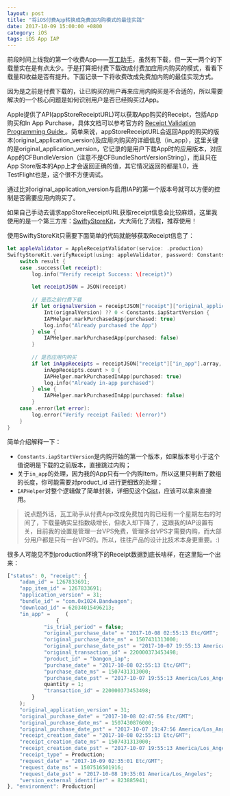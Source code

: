 ```yaml
---
layout: post
title: "将iOS付费App转换成免费加内购模式的最佳实践"
date: 2017-10-09 15:00:00 +0800
category: iOS
tags: iOS App IAP
---
```


前段时间上线我的第一个收费App——[瓦工助手](https://itunes.apple.com/app/id1267833691)，虽然有下载，但一天一两个的下载量实在是有点太少。于是打算把付费下载改成付费加应用内购买的模式，看看下载量和收益是否有提升。下面记录一下将收费改成免费加内购的最佳实现方式。

因为是之前是付费下载的，让已购买的用户再来应用内购买是不合适的，所以需要解决的一个核心问题是如何识别用户是否已经购买过App。

Apple提供了API(appStoreReceiptURL)可以获取App购买的Receipt，包括App购买和In App Purchase，具体文档可以参考官方的 [Receipt Validation Programming Guide
](https://developer.apple.com/library/content/releasenotes/General/ValidateAppStoreReceipt/Introduction.html)。简单来说，appStoreReceiptURL会返回App的购买的版本(original_application_version)及应用内购买的详细信息（in_app），这里关键的是original_application_version，它记录的是用户下载App时的应用版本，对应App的CFBundleVersion（注意不是CFBundleShortVersionString），而且只在App Store版本的App上才会返回正确的值，其它情况返回的都是1.0，连TestFlight也是，这个很不方便调试。

通过比对original_application_version与启用IAP的第一个版本号就可以方便的控制是否需要应用内购买了。

如果自己手动去请求appStoreReceiptURL获取receipt信息会比较麻烦，这里我使用的是一个第三方库：[SwiftyStoreKit]()，大大简化了流程，推荐使用！

使用SwiftyStoreKit只需要下面简单的代码就能够获取Receipt信息了：

```swift
let appleValidator = AppleReceiptValidator(service: .production)
SwiftyStoreKit.verifyReceipt(using: appleValidator, password: Constants.iapSharedSecret, forceRefresh: false) { result in
    switch result {
    case .success(let receipt):
        log.info("Verify receipt Success: \(receipt)")
        
        let receiptJSON = JSON(receipt)
        
        // 是否之前付费下载
        if let orignalVersion = receiptJSON["receipt"]["original_application_version"].string,
            Int(orignalVersion) ?? 0 < Constants.iapStartVersion {
            IAPHelper.markPurchasedApp(purchased: true)
            log.info("Already purchased the App")
        } else {
            IAPHelper.markPurchasedApp(purchased: false)
        }
        
        // 是否应用内购买
        if let inAppReceipts = receiptJSON["receipt"]["in_app"].array,
            inAppReceipts.count > 0 {
            IAPHelper.markPurchasedInApp(purchased: true)
            log.info("Already in-app purchased")
        } else {
            IAPHelper.markPurchasedInApp(purchased: false)
        }
    case .error(let error):
        log.error("Verify receipt Failed: \(error)")
    }
}
```

简单介绍解释一下：

- `Constants.iapStartVersion`是内购开始的第一个版本，如果版本号小于这个值说明是下载的之前版本，直接跳过内购；
- 关于`in_app`的处理，因为我的App只有一个内购Item，所以这里只判断了数组的长度，你可能需要对product_id 进行更细致的处理；
- `IAPHelper`对整个逻辑做了简单封装，详细见这个[Gist](https://gist.github.com/15015545a5fa95397f0beedf0c6873a4)，应该可以拿来直接用。

> 说点题外话，瓦工助手从付费App改成免费加内购已经有一个星期左右的时间了，下载量确实呈指数级增长，但收入却下降了，这跟我的IAP设置有关，目前我的设置是管理一台VPS免费，管理多台VPS才需要内购，而大部分用户都是只有一台VPS的。所以，往往产品的设计比技术本身更重要。:)

很多人可能见不到production环境下的Receipt数据到底长啥样，在这里贴一个出来：
```javascript
["status": 0, "receipt": {
    "adam_id" = 1267833691;
    "app_item_id" = 1267833691;
    "application_version" = 31;
    "bundle_id" = "com.0x1024.Bandwagon";
    "download_id" = 62034015496213;
    "in_app" =     (
                {
            "is_trial_period" = false;
            "original_purchase_date" = "2017-10-08 02:55:13 Etc/GMT";
            "original_purchase_date_ms" = 1507431313000;
            "original_purchase_date_pst" = "2017-10-07 19:55:13 America/Los_Angeles";
            "original_transaction_id" = 220000373453498;
            "product_id" = "bangon_iap";
            "purchase_date" = "2017-10-08 02:55:13 Etc/GMT";
            "purchase_date_ms" = 1507431313000;
            "purchase_date_pst" = "2017-10-07 19:55:13 America/Los_Angeles";
            quantity = 1;
            "transaction_id" = 220000373453498;
        }
    );
    "original_application_version" = 31;
    "original_purchase_date" = "2017-10-08 02:47:56 Etc/GMT";
    "original_purchase_date_ms" = 1507430876000;
    "original_purchase_date_pst" = "2017-10-07 19:47:56 America/Los_Angeles";
    "receipt_creation_date" = "2017-10-08 02:55:13 Etc/GMT";
    "receipt_creation_date_ms" = 1507431313000;
    "receipt_creation_date_pst" = "2017-10-07 19:55:13 America/Los_Angeles";
    "receipt_type" = Production;
    "request_date" = "2017-10-09 02:35:01 Etc/GMT";
    "request_date_ms" = 1507516501916;
    "request_date_pst" = "2017-10-08 19:35:01 America/Los_Angeles";
    "version_external_identifier" = 823885941;
}, "environment": Production]
```


